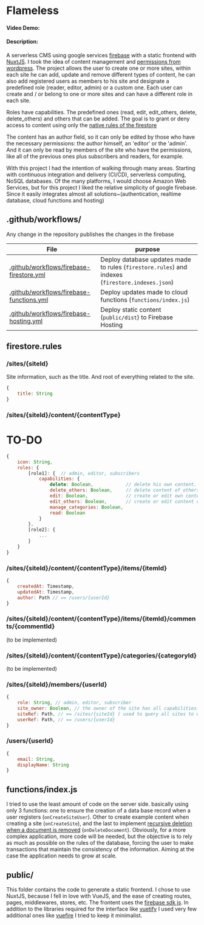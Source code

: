 # Flameless
#### Video Demo: <URL HERE>
#### Description:
A serverless CMS using google services [firebase](https://firebase.google.com/) with a static frontend with [NuxtJS](https://nuxtjs.org/). I took the idea of content management and [permissions from wordpress](https://wordpress.org/support/article/roles-and-capabilities/). The project allows the user to create one or more sites, within each site he can add, update and remove different types of content, he can also add registered users as members to his site and designate a predefined role (reader, editor, admin) or a custom one. Each user can create and / or belong to one or more sites and can have a different role in each site.

Roles have capabilities. The predefined ones (read, edit, edit_others, delete, delete_others) and others that can be added. The goal is to grant or deny access to content using only the [native rules of the firestore](https://firebase.google.com/docs/firestore/security/rules-structure)

The content has an author field, so it can only be edited by those who have the necessary permissions: the author himself, an 'editor' or the 'admin'. And it can only be read by members of the site who have the permissions, like all of the previous ones plus subscribers and readers, for example.

With this project I had the intention of walking through many areas.
Starting with continuous integration and delivery (CI/CD), serverless computing, NoSQL databases.
Of the many platforms, I would choose Amazon Web Services, but for this project I liked the relative simplicity of google firebase. Since it easily integrates almost all solutions~(authentication, realtime database, cloud functions and hosting)


## .github/workflows/
Any change in the repository publishes the changes in the firebase

| File | purpose |
| ---- | ------- |
| [.github/workflows/firebase-firestore.yml](.github/workflows/firebase-firestore.yml) | Deploy database updates made to rules (`firestore.rules`) and indexes (`firestore.indexes.json`) |
| [.github/workflows/firebase-functions.yml](.github/workflows/firebase-functions.yml) | Deploy updates made to cloud functions (`functions/index.js`)
| [.github/workflows/firebase-hosting.yml](.github/workflows/firebase-hosting.yml) | Deploy static content (`public/dist`) to Firebase Hosting |

## firestore.rules



### /sites/**{siteId}** 
Site information, such as the title. And root of everything related to the site. 
```js
{ 
    title: String
}
```

### /sites/**{siteId}**/content/**{contentType}**

# TO-DO

```js
{ 
    icon: String,
    roles: {
        [role1]: {  // admin, editor, subscribers
            capabilities: {
                delete: Boolean,            // delete his own content.
                delete_others: Boolean,     // delete content of others.
                edit: Boolean,              // create or edit own content.
                edit_others: Boolean,       // create or edit content of others.
                manage_categories: Boolean, 
                read: Boolean                 
            }
        },
        [role2]: {
            ...
        }
    }    
}
```

### /sites/**{siteId}**/content/**{contentType}**/items/**{itemId}**

```js
{
    createdAt: Timestamp,
    updatedAt: Timestamp,
    author: Path // == /users/{userId}
}
```

### /sites/**{siteId}**/content/**{contentType}**/items/**{itemId}**/comments/**{commentId}**
(to be implemented)

### /sites/**{siteId}**/content/**{contentType}**/categories/**{categoryId}**
(to be implemented)


### /sites/**{siteId}**/members/**{userId}**

```js
{
    role: String, // admin, editor, subscriber
    site_owner: Boolean, // the owner of the site has all capabilities.
    siteRef: Path, // == /sites/{siteId} ( used to query all sites to which the user is a member )
    userRef: Path, // == /users/{userId}
}
```

### /users/{userId}

```js
{
    email: String,
    displayName: String 
}
```

## functions/index.js
I tried to use the least amount of code on the server side. basically using only 3 functions: one to ensure the creation of a data base record when a user registers (`onCreateSiteUser`). Other to create example content when creating a site (`onCreateSite`), and the last to implement [recursive deletion when a document is removed](https://cloud.google.com/firestore/docs/manage-data/delete-data#collections) (`onDeleteDocument`). Obviously, for a more complex application, more code will be needed, but the objective is to rely as much as possible on the rules of the database, forcing the user to make transactions that maintain the consistency of the information. Aiming at the case the application needs to grow at scale.

## public/
This folder contains the code to generate a static frontend. I chose to use NuxtJS, because I fell in love with VueJS, and the ease of creating routes, pages, middlewares, stores, etc. The frontent uses the [firebase sdk js](https://firebase.google.com/docs/reference/js). In addition to the libraries required for the interface like [vuetify](http://vuetifyjs.com/) I used very few additional ones like [vuefire](https://vuefire.vuejs.org/vuefire/) I tried to keep it minimalist. 